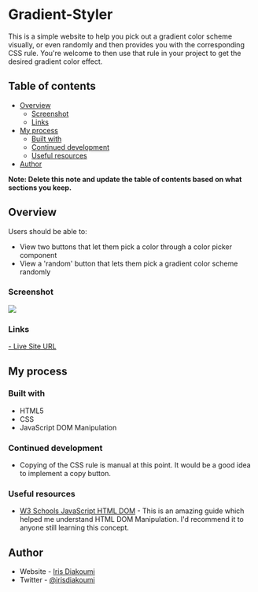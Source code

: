 # Gradient-Styler

This is a simple website to help you pick out a gradient color scheme visually, or even randomly and then provides you with the corresponding CSS rule. You're welcome to then use that rule in your project to get the desired gradient color effect.

## Table of contents

- [Overview](#overview)
  - [Screenshot](#screenshot)
  - [Links](#links)
- [My process](#my-process)
  - [Built with](#built-with)
  - [Continued development](#continued-development)
  - [Useful resources](#useful-resources)
- [Author](#author)

**Note: Delete this note and update the table of contents based on what sections you keep.**

## Overview

Users should be able to:

- View two buttons that let them pick a color through a color picker component
- View a 'random' button that lets them pick a gradient color scheme randomly

### Screenshot

![](https://user-images.githubusercontent.com/3638718/119885386-719c2900-bf3a-11eb-83f6-f1da310322b1.png)

### Links

[- Live Site URL](https://irisdiakoumi.github.io/Gradient-Styler/)

## My process

### Built with

- HTML5
- CSS
- JavaScript DOM Manipulation

### Continued development

- Copying of the CSS rule is manual at this point. It would be a good idea to implement a copy button.

### Useful resources

- [W3 Schools JavaScript HTML DOM](https://www.w3schools.com/js/js_htmldom.asp) - This is an amazing guide which helped me understand HTML DOM Manipulation. I'd recommend it to anyone still learning this concept.

## Author

- Website - [Iris Diakoumi](https://documenting.com)
- Twitter - [@irisdiakoumi](https://www.twitter.com/irisdiakoumi)
